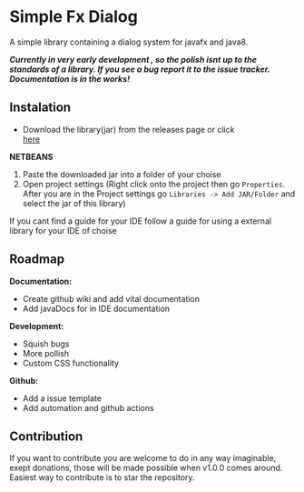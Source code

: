 # Simple Fx Dialog
A simple library containing a dialog system for javafx and java8.

***Currently in very early development , so the polish isnt up to the standards of a library. If you see a bug report it to the issue tracker. Documentation is in the works!***

## Instalation

 - Download the library(jar) from the releases page or click   
   [here](https://github.com/LukeOnuke/SimpleFxDialog/releases)
  
  **NETBEANS**
   
 1. Paste the downloaded jar into a folder of your choise
 2. Open project settings (Right click onto the project then go `Properties`. After you are in the Project settings go `Libraries -> Add JAR/Folder` and select the jar of this library)

   If you cant find a guide for your IDE follow a guide for using a external library for your IDE of choise

## Roadmap
**Documentation:**

 -  Create github wiki and add vital documentation 	
 -  Add javaDocs for in IDE documentation
 
 **Development:**
 - Squish bugs
 - More pollish
 - Custom CSS functionality
 
 **Github:**
 
 - Add a issue template
 - Add automation and github actions

## Contribution
If you want to contribute you are welcome to do in any way imaginable, exept donations, those will be made possible when v1.0.0 comes around. Easiest way to contribute is to star the repository.
